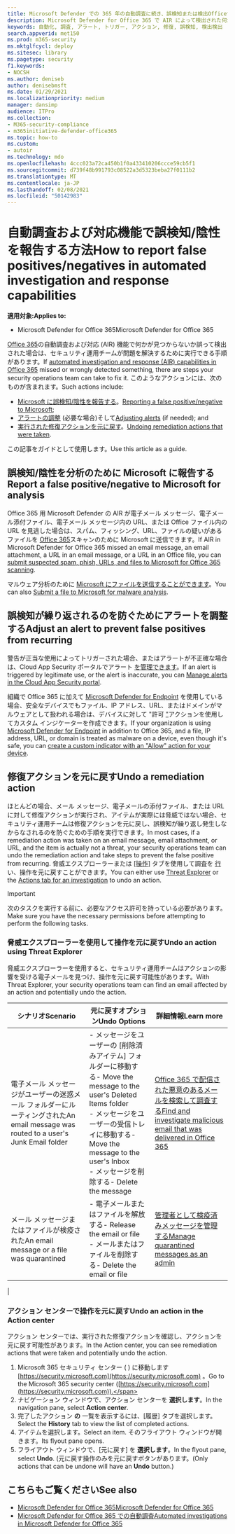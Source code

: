 ```yaml
---
title: Microsoft Defender での 365 年の自動調査に続き、誤検知または検出Officeする方法
description: Microsoft Defender for Office 365 で AIR によって検出された何かが見つからないか、誤って検出されましたか? 分析のために誤検知または検出検出を Microsoft に送信する方法について説明します。
keywords: 自動化, 調査, アラート, トリガー, アクション, 修復, 誤検知, 検出検出
search.appverid: met150
ms.prod: m365-security
ms.mktglfcycl: deploy
ms.sitesec: library
ms.pagetype: security
f1.keywords:
- NOCSH
ms.author: deniseb
author: denisebmsft
ms.date: 01/29/2021
ms.localizationpriority: medium
manager: dansimp
audience: ITPro
ms.collection:
- M365-security-compliance
- m365initiative-defender-office365
ms.topic: how-to
ms.custom:
- autoir
ms.technology: mdo
ms.openlocfilehash: 4ccc023a72ca450b1f0a433410206ccce59cb5f1
ms.sourcegitcommit: d739f48b991793c08522a3d5323beba27f0111b2
ms.translationtype: MT
ms.contentlocale: ja-JP
ms.lasthandoff: 02/08/2021
ms.locfileid: "50142983"
---
```

# <a name="how-to-report-false-positivesnegatives-in-automated-investigation-and-response-capabilities"></a><span data-ttu-id="8d25e-105">自動調査および対応機能で誤検知/陰性を報告する方法</span><span class="sxs-lookup"><span data-stu-id="8d25e-105">How to report false positives/negatives in automated investigation and response capabilities</span></span>

<span data-ttu-id="8d25e-106">**適用対象:**</span><span class="sxs-lookup"><span data-stu-id="8d25e-106">**Applies to:**</span></span>
- <span data-ttu-id="8d25e-107">Microsoft Defender for Office 365</span><span class="sxs-lookup"><span data-stu-id="8d25e-107">Microsoft Defender for Office 365</span></span>

<span data-ttu-id="8d25e-108">[Office 365](automated-investigation-response-office.md)の自動調査および対応 (AIR) 機能で何かが見つからないか誤って検出された場合は、セキュリティ運用チームが問題を解決するために実行できる手順があります。</span><span class="sxs-lookup"><span data-stu-id="8d25e-108">If [automated investigation and response (AIR) capabilities in Office 365](automated-investigation-response-office.md) missed or wrongly detected something, there are steps your security operations team can take to fix it.</span></span> <span data-ttu-id="8d25e-109">このようなアクションには、次のものが含まれます。</span><span class="sxs-lookup"><span data-stu-id="8d25e-109">Such actions include:</span></span>

- <span data-ttu-id="8d25e-110">[Microsoft に誤検知/陰性を報告する](#report-a-false-positivenegative-to-microsoft-for-analysis)。</span><span class="sxs-lookup"><span data-stu-id="8d25e-110">[Reporting a false positive/negative to Microsoft](#report-a-false-positivenegative-to-microsoft-for-analysis);</span></span>
- <span data-ttu-id="8d25e-111">[アラートの調整](#adjust-an-alert-to-prevent-false-positives-from-recurring) (必要な場合)そして</span><span class="sxs-lookup"><span data-stu-id="8d25e-111">[Adjusting alerts](#adjust-an-alert-to-prevent-false-positives-from-recurring) (if needed); and</span></span>
- <span data-ttu-id="8d25e-112">[実行された修復アクションを元に戻す](#undo-a-remediation-action)。</span><span class="sxs-lookup"><span data-stu-id="8d25e-112">[Undoing remediation actions that were taken](#undo-a-remediation-action).</span></span>

<span data-ttu-id="8d25e-113">この記事をガイドとして使用します。</span><span class="sxs-lookup"><span data-stu-id="8d25e-113">Use this article as a guide.</span></span>

## <a name="report-a-false-positivenegative-to-microsoft-for-analysis"></a><span data-ttu-id="8d25e-114">誤検知/陰性を分析のために Microsoft に報告する</span><span class="sxs-lookup"><span data-stu-id="8d25e-114">Report a false positive/negative to Microsoft for analysis</span></span>

<span data-ttu-id="8d25e-115">Office 365 用 Microsoft Defender の AIR が電子メール メッセージ、電子メール添付ファイル、電子メール メッセージ内の URL、または Office ファイル内の URL を見逃した場合は、スパム、フィッシング、URL、ファイルの疑いがあるファイルを [Office 365](admin-submission.md)スキャンのために Microsoft に送信できます。</span><span class="sxs-lookup"><span data-stu-id="8d25e-115">If AIR in Microsoft Defender for Office 365 missed an email message, an email attachment, a URL in an email message, or a URL in an Office file, you can [submit suspected spam, phish, URLs, and files to Microsoft for Office 365 scanning](admin-submission.md).</span></span>

<span data-ttu-id="8d25e-116">マルウェア分析のために [Microsoft にファイルを送信することができます](https://www.microsoft.com/wdsi/filesubmission)。</span><span class="sxs-lookup"><span data-stu-id="8d25e-116">You can also [Submit a file to Microsoft for malware analysis](https://www.microsoft.com/wdsi/filesubmission).</span></span>

## <a name="adjust-an-alert-to-prevent-false-positives-from-recurring"></a><span data-ttu-id="8d25e-117">誤検知が繰り返されるのを防ぐためにアラートを調整する</span><span class="sxs-lookup"><span data-stu-id="8d25e-117">Adjust an alert to prevent false positives from recurring</span></span>

<span data-ttu-id="8d25e-118">警告が正当な使用によってトリガーされた場合、またはアラートが不正確な場合は、Cloud App Security ポータルでアラート [を管理できます](https://docs.microsoft.com/cloud-app-security/managing-alerts)。</span><span class="sxs-lookup"><span data-stu-id="8d25e-118">If an alert is triggered by legitimate use, or the alert is inaccurate, you can [Manage alerts in the Cloud App Security portal](https://docs.microsoft.com/cloud-app-security/managing-alerts).</span></span>

<span data-ttu-id="8d25e-119">組織で Office 365 に加えて [Microsoft Defender for Endpoint](https://docs.microsoft.com/windows/security/threat-protection) を使用している場合、安全なデバイスでもファイル、IP アドレス、URL、またはドメインがマルウェアとして扱われる場合は、デバイスに対して "許可 ["](https://docs.microsoft.com/windows/security/threat-protection/microsoft-defender-atp/manage-indicators)アクションを使用してカスタム インジケーターを作成できます。</span><span class="sxs-lookup"><span data-stu-id="8d25e-119">If your organization is using [Microsoft Defender for Endpoint](https://docs.microsoft.com/windows/security/threat-protection) in addition to Office 365, and a file, IP address, URL, or domain is treated as malware on a device, even though it's safe, you can [create a custom indicator with an "Allow" action for your device](https://docs.microsoft.com/windows/security/threat-protection/microsoft-defender-atp/manage-indicators).</span></span>

## <a name="undo-a-remediation-action"></a><span data-ttu-id="8d25e-120">修復アクションを元に戻す</span><span class="sxs-lookup"><span data-stu-id="8d25e-120">Undo a remediation action</span></span>

<span data-ttu-id="8d25e-121">ほとんどの場合、メール メッセージ、電子メールの添付ファイル、または URL に対して修復アクションが実行され、アイテムが実際には脅威ではない場合、セキュリティ運用チームは修復アクションを元に戻し、誤検知が繰り返し発生しなからなされるのを防ぐための手順を実行できます。</span><span class="sxs-lookup"><span data-stu-id="8d25e-121">In most cases, if a remediation action was taken on an email message, email attachment, or URL, and the item is actually not a threat, your security operations team can undo the remediation action and take steps to prevent the false positive from recurring.</span></span> <span data-ttu-id="8d25e-122">脅威エクスプローラーまたは [ [操作]](#undo-an-action-using-threat-explorer) タブを使用して調査を [行](#undo-an-action-in-the-action-center) い、操作を元に戻すことができます。</span><span class="sxs-lookup"><span data-stu-id="8d25e-122">You can either use [Threat Explorer](#undo-an-action-using-threat-explorer) or the [Actions tab for an investigation](#undo-an-action-in-the-action-center) to undo an action.</span></span>

> [!IMPORTANT]
> <span data-ttu-id="8d25e-123">次のタスクを実行する前に、必要なアクセス許可を持っている必要があります。</span><span class="sxs-lookup"><span data-stu-id="8d25e-123">Make sure you have the necessary permissions before attempting to perform the following tasks.</span></span>

### <a name="undo-an-action-using-threat-explorer"></a><span data-ttu-id="8d25e-124">脅威エクスプローラーを使用して操作を元に戻す</span><span class="sxs-lookup"><span data-stu-id="8d25e-124">Undo an action using Threat Explorer</span></span>

<span data-ttu-id="8d25e-125">脅威エクスプローラーを使用すると、セキュリティ運用チームはアクションの影響を受ける電子メールを見つけ、操作を元に戻す可能性があります。</span><span class="sxs-lookup"><span data-stu-id="8d25e-125">With Threat Explorer, your security operations team can find an email affected by an action and potentially undo the action.</span></span>

|<span data-ttu-id="8d25e-126">シナリオ</span><span class="sxs-lookup"><span data-stu-id="8d25e-126">Scenario</span></span>|<span data-ttu-id="8d25e-127">元に戻すオプション</span><span class="sxs-lookup"><span data-stu-id="8d25e-127">Undo Options</span></span>|<span data-ttu-id="8d25e-128">詳細情報</span><span class="sxs-lookup"><span data-stu-id="8d25e-128">Learn more</span></span>|
|---|---|---|
|<span data-ttu-id="8d25e-129">電子メール メッセージがユーザーの迷惑メール フォルダーにルーティングされた</span><span class="sxs-lookup"><span data-stu-id="8d25e-129">An email message was routed to a user's Junk Email folder</span></span>|<span data-ttu-id="8d25e-130">- メッセージをユーザーの [削除済みアイテム] フォルダーに移動する</span><span class="sxs-lookup"><span data-stu-id="8d25e-130">- Move the message to the user's Deleted Items folder</span></span><br/><span data-ttu-id="8d25e-131">- メッセージをユーザーの受信トレイに移動する</span><span class="sxs-lookup"><span data-stu-id="8d25e-131">- Move the message to the user's Inbox</span></span><br/><span data-ttu-id="8d25e-132">- メッセージを削除する</span><span class="sxs-lookup"><span data-stu-id="8d25e-132">- Delete the message</span></span>|[<span data-ttu-id="8d25e-133">Office 365 で配信された悪意のあるメールを検索して調査する</span><span class="sxs-lookup"><span data-stu-id="8d25e-133">Find and investigate malicious email that was delivered in Office 365</span></span>](investigate-malicious-email-that-was-delivered.md)|
|<span data-ttu-id="8d25e-134">メール メッセージまたはファイルが検疫された</span><span class="sxs-lookup"><span data-stu-id="8d25e-134">An email message or a file was quarantined</span></span>|<span data-ttu-id="8d25e-135">- 電子メールまたはファイルを解放する</span><span class="sxs-lookup"><span data-stu-id="8d25e-135">- Release the email or file</span></span><br/><span data-ttu-id="8d25e-136">- メールまたはファイルを削除する</span><span class="sxs-lookup"><span data-stu-id="8d25e-136">- Delete the email or file</span></span>|[<span data-ttu-id="8d25e-137">管理者として検疫済みメッセージを管理する</span><span class="sxs-lookup"><span data-stu-id="8d25e-137">Manage quarantined messages as an admin</span></span>](manage-quarantined-messages-and-files.md)|
|

### <a name="undo-an-action-in-the-action-center"></a><span data-ttu-id="8d25e-138">アクション センターで操作を元に戻す</span><span class="sxs-lookup"><span data-stu-id="8d25e-138">Undo an action in the Action center</span></span>

<span data-ttu-id="8d25e-139">アクション センターでは、実行された修復アクションを確認し、アクションを元に戻す可能性があります。</span><span class="sxs-lookup"><span data-stu-id="8d25e-139">In the Action center, you can see remediation actions that were taken and potentially undo the action.</span></span>

1. <span data-ttu-id="8d25e-140">Microsoft 365 セキュリティ センター ( ) に移動します [https://security.microsoft.com](https://security.microsoft.com) 。</span><span class="sxs-lookup"><span data-stu-id="8d25e-140">Go to the Microsoft 365 security center ([https://security.microsoft.com](https://security.microsoft.com)).</span></span>
2. <span data-ttu-id="8d25e-141">ナビゲーション ウィンドウで、アクション センターを **選択します**。</span><span class="sxs-lookup"><span data-stu-id="8d25e-141">In the navigation pane, select **Action center**.</span></span> 
3. <span data-ttu-id="8d25e-142">完了したアクション **の** 一覧を表示するには、[履歴] タブを選択します。</span><span class="sxs-lookup"><span data-stu-id="8d25e-142">Select the **History** tab to view the list of completed actions.</span></span>
4. <span data-ttu-id="8d25e-143">アイテムを選択します。</span><span class="sxs-lookup"><span data-stu-id="8d25e-143">Select an item.</span></span> <span data-ttu-id="8d25e-144">そのフライアウト ウィンドウが開きます。</span><span class="sxs-lookup"><span data-stu-id="8d25e-144">Its flyout pane opens.</span></span> 
5. <span data-ttu-id="8d25e-145">フライアウト ウィンドウで、[元に戻す] を **選択します**。</span><span class="sxs-lookup"><span data-stu-id="8d25e-145">In the flyout pane, select **Undo**.</span></span> <span data-ttu-id="8d25e-146">(元に戻す操作のみを元に戻すボタンがあります。</span><span class="sxs-lookup"><span data-stu-id="8d25e-146">(Only actions that can be undone will have an **Undo** button.)</span></span>

## <a name="see-also"></a><span data-ttu-id="8d25e-147">こちらもご覧ください</span><span class="sxs-lookup"><span data-stu-id="8d25e-147">See also</span></span>

- [<span data-ttu-id="8d25e-148">Microsoft Defender for Office 365</span><span class="sxs-lookup"><span data-stu-id="8d25e-148">Microsoft Defender for Office 365</span></span>](office-365-atp.md)
- [<span data-ttu-id="8d25e-149">Microsoft Defender for Office 365 での自動調査</span><span class="sxs-lookup"><span data-stu-id="8d25e-149">Automated investigations in Microsoft Defender for Office 365</span></span>](office-365-air.md)
